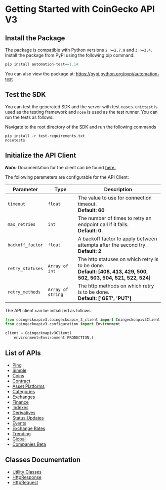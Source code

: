 
# Getting Started with CoinGecko API V3

## Install the Package

The package is compatible with Python versions `2 >=2.7.9` and `3 >=3.4`.
Install the package from PyPi using the following pip command:

```python
pip install automation-test==1.14
```

You can also view the package at:
https://pypi.python.org/pypi/automation-test

## Test the SDK

You can test the generated SDK and the server with test cases. `unittest` is used as the testing framework and `nose` is used as the test runner. You can run the tests as follows:

Navigate to the root directory of the SDK and run the following commands

```
pip install -r test-requirements.txt
nosetests
```

## Initialize the API Client

**_Note:_** Documentation for the client can be found [here.](/doc/client.md)

The following parameters are configurable for the API Client:

| Parameter | Type | Description |
|  --- | --- | --- |
| `timeout` | `float` | The value to use for connection timeout. <br> **Default: 60** |
| `max_retries` | `int` | The number of times to retry an endpoint call if it fails. <br> **Default: 0** |
| `backoff_factor` | `float` | A backoff factor to apply between attempts after the second try. <br> **Default: 2** |
| `retry_statuses` | `Array of int` | The http statuses on which retry is to be done. <br> **Default: [408, 413, 429, 500, 502, 503, 504, 521, 522, 524]** |
| `retry_methods` | `Array of string` | The http methods on which retry is to be done. <br> **Default: ['GET', 'PUT']** |

The API client can be initialized as follows:

```python
from coingeckoapiv3.coingeckoapiv_3_client import Coingeckoapiv3Client
from coingeckoapiv3.configuration import Environment

client = Coingeckoapiv3Client(
    environment=Environment.PRODUCTION,)
```

## List of APIs

* [Ping](/doc/controllers/ping.md)
* [Simple](/doc/controllers/simple.md)
* [Coins](/doc/controllers/coins.md)
* [Contract](/doc/controllers/contract.md)
* [Asset Platforms](/doc/controllers/asset-platforms.md)
* [Categories](/doc/controllers/categories.md)
* [Exchanges](/doc/controllers/exchanges.md)
* [Finance](/doc/controllers/finance.md)
* [Indexes](/doc/controllers/indexes.md)
* [Derivatives](/doc/controllers/derivatives.md)
* [Status Updates](/doc/controllers/status-updates.md)
* [Events](/doc/controllers/events.md)
* [Exchange Rates](/doc/controllers/exchange-rates.md)
* [Trending](/doc/controllers/trending.md)
* [Global](/doc/controllers/global.md)
* [Companies Beta](/doc/controllers/companies-beta.md)

## Classes Documentation

* [Utility Classes](/doc/utility-classes.md)
* [HttpResponse](/doc/http-response.md)
* [HttpRequest](/doc/http-request.md)

